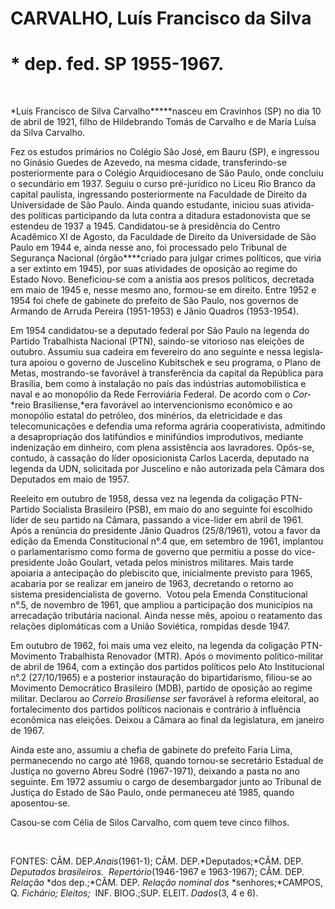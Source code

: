 CARVALHO, Luís Francisco da Silva 
==================================

\* dep. fed. SP 1955-1967.
==========================

 

*Luís Francisco de Silva Carvalho*****nasceu em Cravinhos (SP) no dia 10
de abril de 1921, filho de Hildebrando Tomás de Carva­lho e de Maria
Luísa da Silva Carvalho.

Fez os estudos primários no Colégio São José, em Bauru (SP), e ingressou
no Ginásio Guedes de Azevedo, na mesma cidade, transferindo-se
posteriormente para o Colégio Arquidiocesano de São Paulo, onde concluiu
o secundário em 1937. Seguiu o curso pré-­jurídico no Liceu Rio Branco
da capital pau­lista, ingressando posteriormente na Faculda­de de
Direito da Universidade de São Paulo. Ainda quando estudante, iniciou
suas ativida­des políticas participando da luta contra a ditadura
estadonovista que se estendeu de 1937 a 1945. Candidatou-se à
presidência do Centro Acadêmico XI de Agosto, da Faculdade de Direito da
Universidade de São Pau­lo em 1944 e, ainda nesse ano, foi proces­sado
pelo Tribunal de Segurança Nacional (órgão****criado para julgar crimes
políticos, que viria a ser extinto em 1945), por suas atividades de
oposição ao regime do Estado Novo. Beneficiou-se com a anistia aos
presos políticos, decretada em maio de 1945 e, nesse mesmo ano,
formou-se em direito. Entre 1952 e 1954 foi chefe de gabinete do
prefeito de São Paulo, nos governos de Armando de Arruda Pereira
(1951-1953) e Jânio Quadros (1953-1954).

Em 1954 candidatou-se a deputado fede­ral por São Paulo na legenda do
Partido Trabalhista Nacional (PTN), saindo-se vitorioso nas eleições de
outubro. Assumiu sua cadeira em fevereiro do ano seguinte e nessa
legisla­tura apoiou o governo de Juscelino Kubits­chek e seu programa, o
Plano de Metas, mostrando-se favorável à transferência da capital da
República para Brasília, bem co­mo à instalação no país das indústrias
automobilística e naval e ao monopólio da Rede Ferroviária Federal. De
acordo com o *Cor*­*reio Brasiliense,*era favorável ao intervencionismo
econômico e ao monopólio estatal do petróleo, dos minérios, da
eletricidade e das telecomunicações e defendia uma reforma agrária
cooperativista, admitindo a desapro­priação dos latifúndios e
minifúndios improdutivos, mediante indenização em dinheiro, com plena
assistência aos lavradores. Opôs-­se, contudo, à cassação do líder
oposicionis­ta Carlos Lacerda, deputado na legenda da UDN, solicitada
por Juscelino e não autori­zada pela Câmara dos Deputados em maio de
1957.

Reeleito em outubro de 1958, dessa vez na legenda da coligação
PTN-Partido Socialis­ta Brasileiro (PSB), em maio do ano seguinte foi
escolhido líder de seu partido na Câmara, passando a vice-líder em abril
de 1961. Após a renúncia do presidente Jânio Quadros (25/8/1961), votou
a favor da edição da Emenda Constitucional n°.4 que, em setem­bro de
1961, implantou o parlamentarismo como forma de governo que permitiu a
pos­se do vice-presidente João Goulart, vetada pelos ministros
militares. Mais tarde apoiaria a antecipação do plebiscito que,
inicialmente previsto para 1965, acabaria por se realizar em janeiro de
1963, decretando o retorno ao sistema presidencialista de governo. 
Votou pela Emenda Constitucional n°.5, de novem­bro de 1961, que ampliou
a participação dos municípios na arrecadação tributária nacio­nal. Ainda
nesse mês, apoiou o reatamento das relações diplomáticas com a União
Sovié­tica, rompidas desde 1947.

Em outubro de 1962, foi mais uma vez eleito, na legenda da coligação
PTN-Movi­mento Trabalhista Renovador (MTR). Após o movimento
político-militar de abril de 1964, com a extinção dos partidos políticos
pelo Ato Institucional n°.2 (27/10/1965) e a posterior instauração do
bipartidarismo, fi­liou-se ao Movimento Democrático Brasileiro (MDB),
partido de oposição ao regime militar. Declarou ao *Correio Brasiliense
ser* favorável à reforma eleitoral, ao fortaleci­mento dos partidos
políticos nacionais e contrário à influência econômica nas elei­ções.
Deixou a Câmara ao final da legislatura, em janeiro de 1967.

Ainda este ano, assumiu a chefia de gabinete do prefeito Faria Lima,
permanecendo no cargo até 1968, quando tornou-se secretário Estadual de
Justiça no governo Abreu Sodré (1967-1971), deixando a pasta no ano
seguinte. Em 1972 assumiu o cargo de desembargador junto ao Tribunal de
Justiça do Estado de São Paulo, onde permaneceu até 1985, quando
aposentou-se.

Casou-se com Célia de Silos Carvalho, com quem teve cinco filhos.

 

FONTES: CÂM. DEP.*Anais*(1961-1); CÂM. DEP.*Deputados;*CÂM. DEP.
*Deputados bra*­*sileiros.  Repertório*(1946-1967 e 1963-1967); CÂM.
DEP. *Relação* *dos dep.;*CÂM. DEP. *Relação nominal dos*
*senhores;*CAMPOS, Q. *Fichário; Eleitos;*  INF. BIOG.;SUP. ELEIT.
*Dados*(3, 4 e 6).
